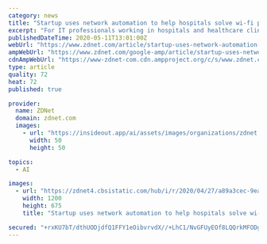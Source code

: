 ```yaml
---
category: news
title: "Startup uses network automation to help hospitals solve wi-fi problems"
excerpt: "For IT professionals working in hospitals and healthcare clinics, fixing a problem with a wireless network is now more than a temporary headache. Diagnosing connectivity issues in a coronavirus ward in a hospital could put a person's health at risk."
publishedDateTime: 2020-05-11T13:01:00Z
webUrl: "https://www.zdnet.com/article/startup-uses-network-automation-to-help-hospitals-solve-wi-fi-problems/"
ampWebUrl: "https://www.zdnet.com/google-amp/article/startup-uses-network-automation-to-help-hospitals-solve-wi-fi-problems/"
cdnAmpWebUrl: "https://www-zdnet-com.cdn.ampproject.org/c/s/www.zdnet.com/google-amp/article/startup-uses-network-automation-to-help-hospitals-solve-wi-fi-problems/"
type: article
quality: 72
heat: 72
published: true

provider:
  name: ZDNet
  domain: zdnet.com
  images:
    - url: "https://insideout.app/ai/assets/images/organizations/zdnet.com-50x50.jpg"
      width: 50
      height: 50

topics:
  - AI

images:
  - url: "https://zdnet4.cbsistatic.com/hub/i/r/2020/04/27/a89a3cec-9eaa-4548-9879-5ab3e8c77c24/thumbnail/1200x675/06421814a31045a6c09743f30fe067a5/fcc-approves-plan-to-open-up-more-spectr-5ea3183e1c719e452658f538-1-apr-27-2020-14-56-11-poster.jpg"
    width: 1200
    height: 675
    title: "Startup uses network automation to help hospitals solve wi-fi problems"

secured: "+rxKU7bT/dthUODjdfQ1FFY1eOibvrvdX//+LhC1/NvGFUyEOf8LQQrkMFODgnBTeSZTVygeVbpfGVdWdatPT2hi6GSp9VuRg55mM+thXD3Hd6INFHUB8q7Zx8GjFvaI4vHE1k/yqMMwH3R8QeWtPkQadkoZi37hAB1k5NX7tZXZN2zy8QpQVeEutrECN4ZJ2ykyjf4IFMNUlDR0YalW3R4LYT4D0LszZu9+ILVJutkqKC6wG4TnljIf/DCaw+kMWfRW3I5m9RhSxXLZLH7AG3R18wAWvtpzLamGOFQHBLrgDpCe3zpHdSqC66eWtAtrfWHJhb0Y/rOI7CX2GMbtRn4X4blTn3xHFUx5ZV20y7Xg0//rv7RTPxuCyI5MsZ7a+rqvJM0p5lrqOIYv1xfiBmF4EUByZlcUINRk7ArA6GSMr3V7jVCP/XQNuu8ypMyl2qqBQSN63kSWN4zZmyJZZFFk+E6j998LMpI0EVjcEb4=;6vn+q5HIyqU0Y2ppwVCQ6A=="
---
```


